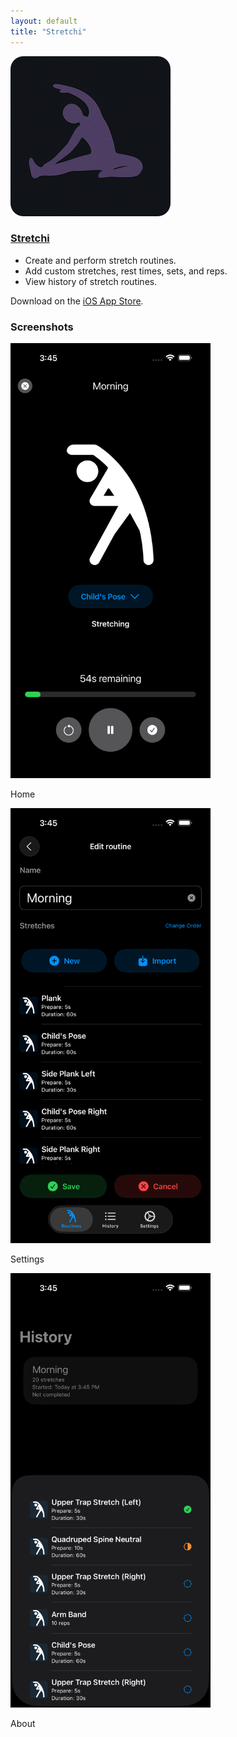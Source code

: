 ```yaml
---
layout: default
title: "Stretchi"
---
```


<div class="row media mb-4">
    <img src="/media/stretchi.png" class="align-self-start mr-3" alt="Stretchi app logo">
    <div class="media-body">
        <h3 class="mt-0"><a href="/stretchi">Stretchi</a></h3>
        <p>
            <ul>
                <li>Create and perform stretch routines.</li>
                <li>Add custom stretches, rest times, sets, and reps.</li>
                <li>View history of stretch routines.</li>
            </ul>
        </p>
        <p>Download on the <a href="https://apps.apple.com/us/app/id6743675758">iOS App Store</a>.</p>
    </div>
</div>
<div class="row mt-4">
    <h3>Screenshots</h3>
</div>
<div class="row">
    <div class="col">
        <img src="/media/stretchi-active-routine.png" width="320" alt="Stretch active routine">
        <p>Home</p>
    </div>
    <div class="col">
        <img src="/media/stretchi-edit-routine.png" width="320" alt="Stretchi edit routine">
        <p>Settings</p>
    </div>
    <div class="col">
        <img src="/media/stretchi-history.png" width="320" alt="Stretchi routine history">
        <p>About</p>
    </div>
</div>
